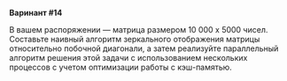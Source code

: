 __Варинант #14__

В вашем распоряжении — матрица размером 10 000 x 5000 чисел. Составьте наивный алгоритм зеркального отображения матрицы относительно побочной диагонали, а затем реализуйте параллельный алгоритм решения этой задачи с использованием нескольких процессов с учетом оптимизации работы с кэш-памятью.
